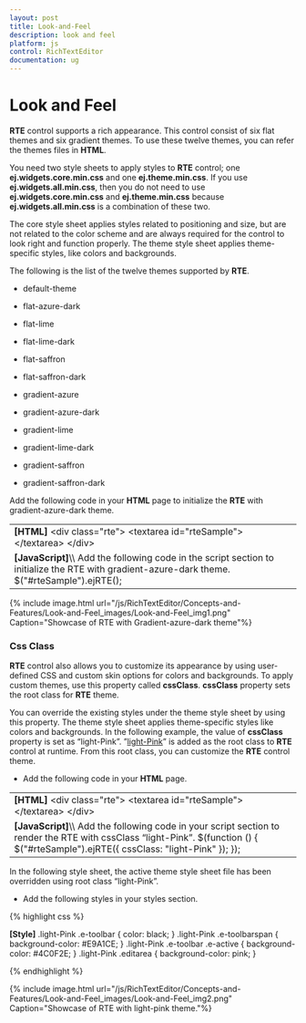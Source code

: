 ```yaml
---
layout: post
title: Look-and-Feel
description: look and feel
platform: js
control: RichTextEditor
documentation: ug
---
```


# Look and Feel

**RTE** control supports a rich appearance. This control consist of six flat themes and six gradient themes. To use these twelve themes, you can refer the themes files in **HTML**. 

You need two style sheets to apply styles to **RTE** control; one **ej.widgets.core.min.css** and one **ej.theme.min.css**. If you use **ej.widgets.all.min.css**, then you do not need to use **ej.widgets.core.min.css** and **ej.theme.min.css** because **ej.widgets.all.min.css** is a combination of these two.

The core style sheet applies styles related to positioning and size, but are not related to the color scheme and are always required for the control to look right and function properly. The theme style sheet applies theme-specific styles, like colors and backgrounds.

The following is the list of the twelve themes supported by **RTE**. 

* default-theme

* flat-azure-dark

* flat-lime

* flat-lime-dark

* flat-saffron

* flat-saffron-dark

* gradient-azure

* gradient-azure-dark

* gradient-lime

* gradient-lime-dark

* gradient-saffron

* gradient-saffron-dark





Add the following code in your **HTML** page to initialize the **RTE** with gradient-azure-dark theme.

<table>
<tr>
<td>
<b>[HTML]</b>    &lt;div class="rte"&gt;        &lt;textarea id="rteSample"&gt;&lt;/textarea&gt;    &lt;/div&gt;</td></tr>
<tr>
<td>
<b>[JavaScript]</b>\\ Add the following code in the script section to initialize the RTE with gradient-azure-dark theme.                 $("#rteSample").ejRTE();       </td></tr>
</table>


{% include image.html url="/js/RichTextEditor/Concepts-and-Features/Look-and-Feel_images/Look-and-Feel_img1.png" Caption="Showcase of RTE with Gradient-azure-dark theme"%}

### Css Class

**RTE** control also allows you to customize its appearance by using user-defined CSS and custom skin options for colors and backgrounds. To apply custom themes, use this property called **cssClass**. **cssClass** property sets the root class for **RTE** theme.

You can override the existing styles under the theme style sheet by using this property. The theme style sheet applies theme-specific styles like colors and backgrounds. In the following example, the value of **cssClass** property is set as “light-Pink”. ”[light-Pink](http://www.w3schools.com/tags/ref_color_tryit.asp?color=DeepPink)” is added as the root class to **RTE** control at runtime. From this root class, you can customize the **RTE** control theme.

* Add the following code in your **HTML** page.



<table>
<tr>
<td>
<b>[HTML]</b>    &lt;div class="rte"&gt;        &lt;textarea id="rteSample"&gt;&lt;/textarea&gt;    &lt;/div&gt;</td></tr>
<tr>
<td>
<b>[JavaScript]</b>\\ Add the following code in your script section to render the RTE with cssClass “light-Pink”.        $(function () {            $("#rteSample").ejRTE({ cssClass: "light-Pink" });        });</td></tr>
</table>
In the following style sheet, the active theme style sheet file has been overridden using root class “light-Pink”.

* Add the following styles in your styles section.

{% highlight css %}

**[Style]**
    .light-Pink .e-toolbar {
        color: black;
    }
    .light-Pink .e-toolbarspan {
        background-color: #E9A1CE;
    }
    .light-Pink .e-toolbar .e-active {
        background-color: #4C0F2E;
    }
    .light-Pink .editarea {
        background-color: pink;
    }


{% endhighlight %}



{% include image.html url="/js/RichTextEditor/Concepts-and-Features/Look-and-Feel_images/Look-and-Feel_img2.png" Caption="Showcase of RTE with light-pink theme."%}

